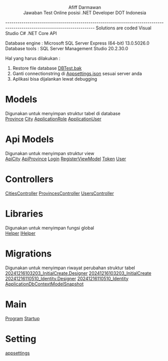 <p align="center">
    Afiff Darmawan
    <br> Jawaban Test Online posisi .NET Developer DOT Indonesia
</p>
--------------------------------------------------------------------------------------------------------------------------
Solutions are coded Visual Studio C# .NET Core API

Database engine : Microsoft SQL Server Express (64-bit) 13.0.5026.0 <br>
Database tools  : SQL Server Management Studio	20.2.30.0

Hal yang harus dilakukan :
1. Restore file database [DBTest.bak](https://github.com/afifdarmawan77/Test/blob/master/DOT_Test/DBtest.bak) 
2. Ganti connectionstring di [Appsettings.json](https://github.com/afifdarmawan77/Test/blob/master/DOT_Test/Appsettings.json) sesuai server anda
3. Aplikasi bisa dijalankan lewat debugging 

# Models 
Digunakan untuk menyimpan struktur tabel di database <br>
[Province](https://github.com/afifdarmawan77/Test/blob/master/DOT_Test/Province.cs)
[City](https://github.com/afifdarmawan77/Test/blob/master/DOT_Test/City.cs)
[ApplicationRole](https://github.com/afifdarmawan77/Test/blob/master/DOT_Test/ApplicationRole.cs)
[ApplicationUser](https://github.com/afifdarmawan77/Test/blob/master/DOT_Test/ApplicationUser.cs)

# Api Models
Digunakan untuk menyimpan struktur view <br>
[ApiCity](https://github.com/afifdarmawan77/Test/blob/master/DOT_Test/ApiModel/ApiCity.cs)
[ApiProvince](https://github.com/afifdarmawan77/Test/blob/master/DOT_Test/ApiModel/ApiProvince.cs)
[Login](https://github.com/afifdarmawan77/Test/blob/master/DOT_Test/ApiModel/Login.cs)
[RegisterViewModel](https://github.com/afifdarmawan77/Test/blob/master/DOT_Test/ApiModel/RegisterViewModel.cs)
[Token](https://github.com/afifdarmawan77/Test/blob/master/DOT_Test/ApiModel/Token.cs)
[User](https://github.com/afifdarmawan77/Test/blob/master/DOT_Test/ApiModel/User.cs)

# Controllers
[CitiesController](https://github.com/afifdarmawan77/Test/blob/master/DOT_Test/Controllers/CitiesController.cs)
[ProvincesController](https://github.com/afifdarmawan77/Test/blob/master/DOT_Test/Controllers/ProvincesController.cs)
[UsersController](https://github.com/afifdarmawan77/Test/blob/master/DOT_Test/Controllers/UsersController.cs)

# Libraries
Digunakan untuk menyimpan fungsi global <br>
[Helper](https://github.com/afifdarmawan77/Test/blob/master/DOT_Test/Libraries/Helper.cs)
[IHelper](https://github.com/afifdarmawan77/Test/blob/master/DOT_Test/Libraries/IHelper.cs)

# Migrations
Digunakan untuk menyimpan riwayat perubahan struktur tabel <br>
[20241216103203_InitialCreate.Designer](https://github.com/afifdarmawan77/Test/blob/master/DOT_Test/Migrations/20241216103203_InitialCreate.Designer.cs)
[20241216103203_InitialCreate](https://github.com/afifdarmawan77/Test/blob/master/DOT_Test/Migrations/20241216103203_InitialCreate.cs)
[20241216110510_Identity.Designer](https://github.com/afifdarmawan77/Test/blob/master/DOT_Test/Migrations/20241216110510_Identity.Designer.cs)
[20241216110510_Identity](https://github.com/afifdarmawan77/Test/blob/master/DOT_Test/Migrations/20241216110510_Identity.cs)
[ApplicationDbContextModelSnapshot](https://github.com/afifdarmawan77/Test/blob/master/DOT_Test/Migrations/ApplicationDbContextModelSnapshot.cs)

# Main
[Program](https://github.com/afifdarmawan77/Test/blob/master/DOT_Test/Program.cs)
[Startup](https://github.com/afifdarmawan77/Test/blob/master/DOT_Test/Startup.cs)

# Setting
[appsettings](https://github.com/afifdarmawan77/Test/blob/master/DOT_Test/appsettings.json)

